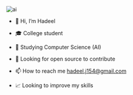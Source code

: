 
![ai](https://github.com/user-attachments/assets/1525a879-a346-4418-9535-f6e2602b09c5)


- 👋 Hi, I’m Hadeel

- 🎓 College student

- 🌱 Studying Computer Science (AI)

- 🤔 Looking for open source to contribute

- 📫 How to reach me hadeel.j154@gmail.com

- 📈 Looking to improve my skills

<!---
GDHadeel/GDHadeel is a ✨ special ✨ repository because its `README.md` (this file) appears on your GitHub profile.
You can click the Preview link to take a look at your changes.
--->
